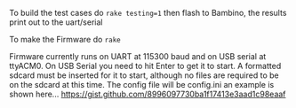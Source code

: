To build the test cases do ```rake testing=1```
then flash to Bambino, the results print out to the uart/serial

To make the Firmware do ```rake```

Firmware currently runs on UART at 115300 baud and on USB serial at ttyACM0.
On USB Serial you need to hit Enter to get it to start.
A formatted sdcard must be inserted for it to start, although no files are required to be on the sdcard at this time.
The config file will be config.ini an example is shown here... 
https://gist.github.com/8996097730ba1f17413e3aad1c98eaaf

